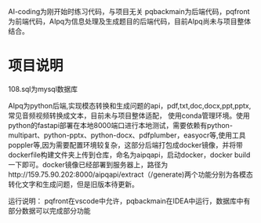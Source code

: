 AI-coding为刚开始时练习代码，与项目无关
pqbackmain为后端代码，pqfront为前端代码，AIpq为信息处理及生成题目的后端代码，目前AIpq尚未与项目整体结合。

# 项目说明
108.sql为mysql数据库

AIpq为python后端,实现模态转换和生成问题的api，pdf,txt,doc,docx,ppt,pptx,常见音频视频转换成文本，目前未与项目整体适配，
使用conda管理环境。使用python的fastapi部署在本地8000端口进行本地测试，需要依赖有python-multipart、python-pptx、python-docx、pdfplumber，easyocr等,使用工具poppler等,因为需要配置环境较复杂，这部分后端打包成docker镜像，并将带dockerfile构建文件夹上传到仓库，命名为aipqapi，启动docker，docker build一下即可。docker镜像已经部署到服务器上，路径为http://159.75.90.202:8000/aipqapi/extract（/generate)两个功能分别为各模态转化文字和生成问题，但是旧版本待更新。

运行说明：
pqfront在vscode中允许，pqbackmain在IDEA中运行，数据库中有部分数据可以完成部分功能


